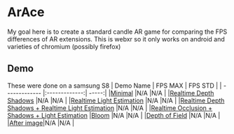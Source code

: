 # ArAce
My goal here is to create a standard candle AR game for comparing the FPS differences of AR extensions. This is webxr so it only works on android and varieties of chromium (possibly firefox)

## Demo
These were done on a samsung S8
| Demo Name        | FPS MAX           | FPS STD  |
| ------------- |:-------------:| -----:|
|[Minimal](https://graemeniedermayer.github.io/ArAce/index.html) |N/A |N/A |
|[Realtime Depth Shadows](https://graemeniedermayer.github.io/ArAce/depthShadows.html) |N/A |N/A |
|[Realtime Light Estimation](https://graemeniedermayer.github.io/ArAce/lightEstimation.html) |N/A |N/A |
|[Realtime Depth Shadows + Realtime Light Estimation](https://graemeniedermayer.github.io/ArAce/lightEstimationShadowEstimation.html) |N/A |N/A |
|[Realtime Occlusion + Shadows + Light Estimation](https://graemeniedermayer.github.io/ArAce/occlusionShadow.html) 
|[Bloom](https://graemeniedermayer.github.io/ArAce/postProcessBloom.html) |N/A |N/A |
|[Depth of Field](https://graemeniedermayer.github.io/ArAce/postProcessDOF.html) |N/A |N/A |
|[After image](https://graemeniedermayer.github.io/ArAce/postProcessAfterImage.html)|N/A |N/A |
